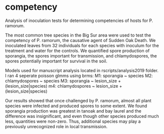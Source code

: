 # competency
Analysis of inoculation tests for determining competencies of hosts for P. ramorum.

The most common tree species in the Big Sur area were used to test the competency of P. ramorum, the causative agent of Sudden Oak Death. We inoculated leaves from 32 individuals for each species with inoculum for the treatment and water for the controls. We quantified spore production of sporangia, the spores important for transmission, and chlamydospores, the spores potentially important for survival in the soil. 

Models used for manuscript analysis located in rscripts/analysis2019 folder. I ran 4 seperate poisson glmms using brms:
M1: sporangia ~ species
M2: chlamydospores ~ species
M3: sporangia ~ lesion_size + (lesion_size|species)
m4: chlamydospores ~ lesion_size + (lesion_size|species)

Our results showed that once challenged by P. ramorum, almost all plant species were infected and produced spores to some extent. We found sporangia production was greatest in tanoak and bay laurel and the difference was insignificant, and even though other species produced much less, quantities were non-zero. Thus, additional species may play a previously unrecognized role in local transmission.
